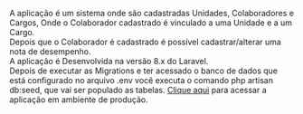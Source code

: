 A aplicação é um sistema onde são cadastradas Unidades, Colaboradores e Cargos, Onde o Colaborador cadastrado é vinculado a uma Unidade e a um Cargo.<br/>
Depois que o Colaborador é cadastrado é possível cadastrar/alterar uma nota de desempenho.<br/>
A aplicação é Desenvolvida na versão 8.x do Laravel.<br/>
Depois de executar as Migrations e ter acessado o banco de dados que está configurado no arquivo .env você executa o comando php artisan db:seed, que vai ser populado as tabelas.
<a href="https://unidadecolaborador.lucassilvasantos.com/">Clique aqui</a> para acessar a aplicação em ambiente de produção.
